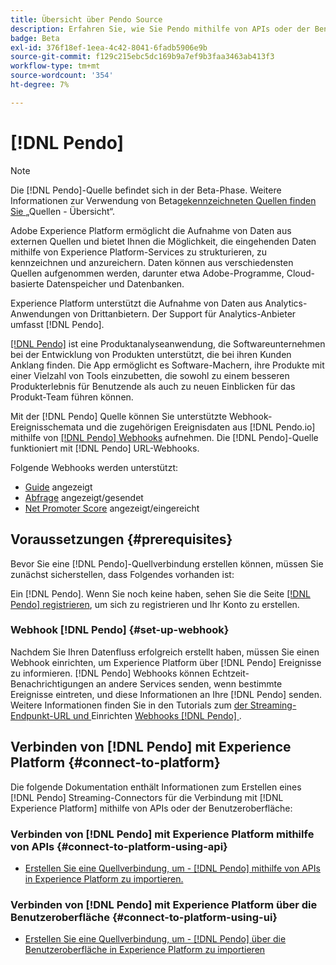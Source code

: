 ```yaml
---
title: Übersicht über Pendo Source
description: Erfahren Sie, wie Sie Pendo mithilfe von APIs oder der Benutzeroberfläche über Webhooks mit Adobe Experience Platform verbinden
badge: Beta
exl-id: 376f18ef-1eea-4c42-8041-6fadb5906e9b
source-git-commit: f129c215ebc5dc169b9a7ef9b3faa3463ab413f3
workflow-type: tm+mt
source-wordcount: '354'
ht-degree: 7%

---
```


# [!DNL Pendo]

>[!NOTE]
>
>Die [!DNL Pendo]-Quelle befindet sich in der Beta-Phase. Weitere Informationen zur Verwendung von Beta[gekennzeichneten Quellen finden Sie ](../../home.md#terms-and-conditions) „Quellen - Übersicht“.

Adobe Experience Platform ermöglicht die Aufnahme von Daten aus externen Quellen und bietet Ihnen die Möglichkeit, die eingehenden Daten mithilfe von Experience Platform-Services zu strukturieren, zu kennzeichnen und anzureichern. Daten können aus verschiedensten Quellen aufgenommen werden, darunter etwa Adobe-Programme, Cloud-basierte Datenspeicher und Datenbanken.

Experience Platform unterstützt die Aufnahme von Daten aus Analytics-Anwendungen von Drittanbietern. Der Support für Analytics-Anbieter umfasst [!DNL Pendo].

[[!DNL Pendo]](https://pendo.io/) ist eine Produktanalyseanwendung, die Softwareunternehmen bei der Entwicklung von Produkten unterstützt, die bei ihren Kunden Anklang finden. Die App ermöglicht es Software-Machern, ihre Produkte mit einer Vielzahl von Tools einzubetten, die sowohl zu einem besseren Produkterlebnis für Benutzende als auch zu neuen Einblicken für das Produkt-Team führen können.

Mit der [!DNL Pendo] Quelle können Sie unterstützte Webhook-Ereignisschemata und die zugehörigen Ereignisdaten aus [!DNL Pendo.io] mithilfe von [[!DNL Pendo] Webhooks](https://support.pendo.io/hc/en-us/articles/360032285012-Webhooks) aufnehmen. Die [!DNL Pendo]-Quelle funktioniert mit [!DNL Pendo] URL-Webhooks.

Folgende Webhooks werden unterstützt:

* [Guide](https://support.pendo.io/hc/en-us/articles/8146679315867-Creating-a-Guide) angezeigt
* [Abfrage](https://support.pendo.io/hc/en-us/articles/360031867152-Polls-Classic-) angezeigt/gesendet
* [Net Promoter Score](https://support.pendo.io/hc/en-us/articles/360033527151-Set-up-an-NPS-Survey) angezeigt/eingereicht

## Voraussetzungen {#prerequisites}

Bevor Sie eine [!DNL Pendo]-Quellverbindung erstellen können, müssen Sie zunächst sicherstellen, dass Folgendes vorhanden ist:

Ein [!DNL Pendo]. Wenn Sie noch keine haben, sehen Sie die Seite [[!DNL Pendo] registrieren](https://app.pendo.io/register), um sich zu registrieren und Ihr Konto zu erstellen.

### Webhook [!DNL Pendo] {#set-up-webhook}

Nachdem Sie Ihren Datenfluss erfolgreich erstellt haben, müssen Sie einen Webhook einrichten, um Experience Platform über [!DNL Pendo] Ereignisse zu informieren. [!DNL Pendo] Webhooks können Echtzeit-Benachrichtigungen an andere Services senden, wenn bestimmte Ereignisse eintreten, und diese Informationen an Ihre [!DNL Pendo] senden. Weitere Informationen finden Sie in den Tutorials zum [ der Streaming-Endpunkt-URL und ](../../tutorials/ui/create/analytics/pendo-webhook.md#get-streaming-endpoint)Einrichten [ Webhooks [!DNL Pendo]  ](../../tutorials/ui/create/analytics/pendo-webhook.md#set-up-webhook).

## Verbinden von [!DNL Pendo] mit Experience Platform {#connect-to-platform}

Die folgende Dokumentation enthält Informationen zum Erstellen eines [!DNL Pendo] Streaming-Connectors für die Verbindung mit [!DNL Experience Platform] mithilfe von APIs oder der Benutzeroberfläche:

### Verbinden von [!DNL Pendo] mit Experience Platform mithilfe von APIs {#connect-to-platform-using-api}

* [Erstellen Sie eine Quellverbindung, um - [!DNL Pendo]  mithilfe von APIs in Experience Platform zu importieren.](../../tutorials/api/create/analytics/pendo-webhook.md)

### Verbinden von [!DNL Pendo] mit Experience Platform über die Benutzeroberfläche {#connect-to-platform-using-ui}

* [Erstellen Sie eine Quellverbindung, um - [!DNL Pendo]  über die Benutzeroberfläche in Experience Platform zu importieren](../../tutorials/ui/create/analytics/pendo-webhook.md)
